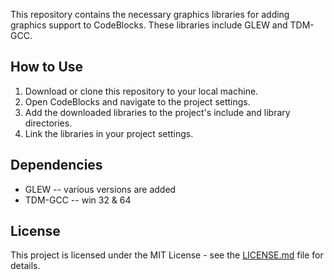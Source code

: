 This repository contains the necessary graphics libraries for adding graphics support to CodeBlocks. These libraries include GLEW and TDM-GCC.

## How to Use
1. Download or clone this repository to your local machine.
2. Open CodeBlocks and navigate to the project settings.
3. Add the downloaded libraries to the project's include and library directories.
4. Link the libraries in your project settings.

## Dependencies
- GLEW -- various versions are added
- TDM-GCC -- win 32 & 64

## License
This project is licensed under the MIT License - see the [LICENSE.md](LICENSE.md) file for details.

